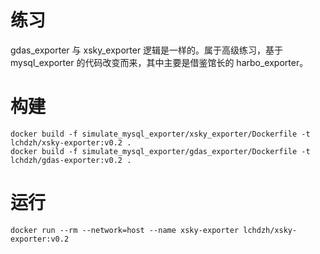 # 练习
gdas_exporter 与 xsky_exporter 逻辑是一样的。属于高级练习，基于 mysql_exporter 的代码改变而来，其中主要是借鉴馆长的 harbo_exporter。

# 构建
```
docker build -f simulate_mysql_exporter/xsky_exporter/Dockerfile -t lchdzh/xsky-exporter:v0.2 .
docker build -f simulate_mysql_exporter/gdas_exporter/Dockerfile -t lchdzh/gdas-exporter:v0.2 .
```

# 运行
```
docker run --rm --network=host --name xsky-exporter lchdzh/xsky-exporter:v0.2
```
